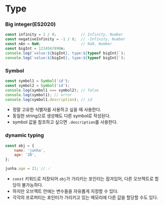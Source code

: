 # Type
### Big integer(ES2020)

```js
const infinity = 1 / 0;           // Infinity, Number
const negativeInfinity = -1 / 0;  // -Infinity, Number
const nAn = NaN;                  // NaN, Number
const bigInt = 1234567890n;
console.log(`value:${bigInt}, type:${typeof bigInt}`);
console.log(`value:${bigInt}, type:${typeof bigInt}`);
```

### Symbol

```js
const symbol1 = Symbol('id');
const symbol2 = Symbol('id');
console.log(symbol1 === symbol2); // false
console.log(symbol1); // error
console.log(symbol1.description); // id
```

-  정말 고유한 식별자를 사용하고 싶을 때 사용한다.
-  동일한 string으로 생성해도 다른 symbol로 작성된다.
-  symbol 값을 참조하고 싶으면 `.description`를 사용한다.

### dynamic typing

```js
const obj = {
    name: 'junha',
    age: '20',
};

junha.age = 21; // ✅
```

- `const` 키워드로 저장되어 `obj`가 가리키는 포인터는 잠겨있어, 다른 오브젝트로 할당이 불가능하다.
- 하지만 오브젝트 안에는 변수들을 자유롭게 지정할 수 있다.
- 각각의 프로퍼티는 포인터가 가리키고 있는 메모리에 다른 값을 할당할 수도 있다.
